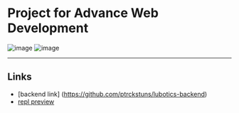 # Project for Advance Web Development

![image](https://user-images.githubusercontent.com/70811340/122644106-14b11e80-d146-11eb-8103-32fc7e8ec922.png)
![image](https://user-images.githubusercontent.com/70811340/122648908-cf98e680-d15d-11eb-8c2a-b8a7508024af.png)

---
## Links
- [backend link] (https://github.com/ptrckstuns/lubotics-backend)
- [repl preview](https://lubotics.jyybril.repl.co/)



